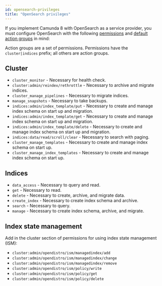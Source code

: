 ```yaml
---
id: opensearch-privileges
title: "OpenSearch privileges"
---
```


If you implement Camunda 8 with OpenSearch as a service provider, you must configure OpenSearch with the following [permissions](https://opensearch.org/docs/latest/security/access-control/permissions/) and [default action groups](https://opensearch.org/docs/latest/security/access-control/default-action-groups/) in mind:

Action groups are a set of permissions. Permissions have the `cluster|indices` prefix; all others are action groups.

## Cluster

- `cluster_monitor` - Necessary for health check.
- `cluster:admin/reindex/rethrottle` - Necessary to archive and migrate indices.
- `cluster_manage_pipelines` - Necessary to migrate indices.
- `manage_snapshots` - Necessary to take backups.
- `indices:admin/index_template/put` - Necessary to create and manage index schema on start up and migration.
- `indices:admin/index_template/get` - Necessary to create and manage index schema on start up and migration.
- `indices:admin/index_template/delete` - Necessary to create and manage index schema on start up and migration.
- `indices:data/read/scroll/clear` - Necessary to search with paging.
- `cluster_manage_templates` - Necessary to create and manage index schema on start up.
- `cluster_manage_index_templates` - Necessary to create and manage index schema on start up.

## Indices

- `data_access` - Necessary to query and read.
- `get` - Necessary to read.
- `delete` - Necessary to create, archive, and migrate data.
- `create_index` - Necessary to create index schema and archive.
- `search` - Necessary to query.
- `manage` - Necessary to create index schema, archive, and migrate.

## Index state management

Add in the cluster section of permissions for using index state management (ISM):

- `cluster:admin/opendistro/ism/managedindex/add`
- `cluster:admin/opendistro/ism/managedindex/change`
- `cluster:admin/opendistro/ism/managedindex/remove`
- `cluster:admin/opendistro/ism/policy/write`
- `cluster:admin/opendistro/ism/policy/get`
- `cluster:admin/opendistro/ism/policy/delete`
